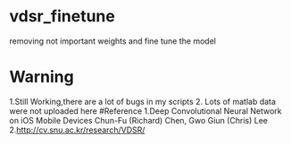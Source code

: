 # vdsr_finetune
removing not important weights and fine tune the model

# Warning
1.Still Working,there are a lot of bugs in my scripts
2. Lots of matlab data were not uploaded here
#Reference 
1.Deep Convolutional Neural Network on iOS Mobile Devices
  Chun-Fu (Richard) Chen, Gwo Giun (Chris) Lee
2.http://cv.snu.ac.kr/research/VDSR/

